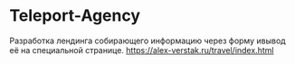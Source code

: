 ﻿# Teleport-Agency
Разработка лендинга собирающего информацию через форму ивывод её на специальной странице.
https://alex-verstak.ru/travel/index.html
